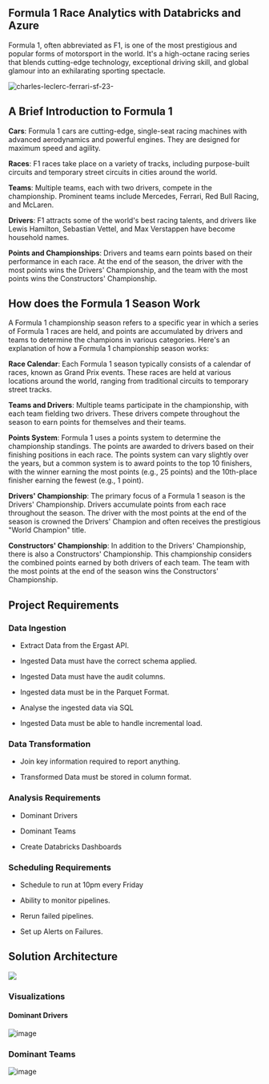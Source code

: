 ## Formula 1 Race Analytics with Databricks and Azure

Formula 1, often abbreviated as F1, is one of the most prestigious and popular forms of motorsport in the world. It's a high-octane racing series that blends cutting-edge technology, exceptional driving skill, and global glamour into an exhilarating sporting spectacle.

![charles-leclerc-ferrari-sf-23-](https://github.com/vedanthv/data-engineering-projects/assets/44313631/4e8c3e14-0652-4ebc-b418-3e906526c6e4)

## A Brief Introduction to Formula 1

**Cars**: Formula 1 cars are cutting-edge, single-seat racing machines with advanced aerodynamics and powerful engines. They are designed for maximum speed and agility.

**Races**: F1 races take place on a variety of tracks, including purpose-built circuits and temporary street circuits in cities around the world.

**Teams**: Multiple teams, each with two drivers, compete in the championship. Prominent teams include Mercedes, Ferrari, Red Bull Racing, and McLaren.

**Drivers**: F1 attracts some of the world's best racing talents, and drivers like Lewis Hamilton, Sebastian Vettel, and Max Verstappen have become household names.

**Points and Championships**: Drivers and teams earn points based on their performance in each race. At the end of the season, the driver with the most points wins the Drivers' Championship, and the team with the most points wins the Constructors' Championship.

## How does the Formula 1 Season Work

A Formula 1 championship season refers to a specific year in which a series of Formula 1 races are held, and points are accumulated by drivers and teams to determine the champions in various categories. Here's an explanation of how a Formula 1 championship season works:

**Race Calendar**: Each Formula 1 season typically consists of a calendar of races, known as Grand Prix events. These races are held at various locations around the world, ranging from traditional circuits to temporary street tracks.

**Teams and Drivers**: Multiple teams participate in the championship, with each team fielding two drivers. These drivers compete throughout the season to earn points for themselves and their teams.

**Points System**: Formula 1 uses a points system to determine the championship standings. The points are awarded to drivers based on their finishing positions in each race. The points system can vary slightly over the years, but a common system is to award points to the top 10 finishers, with the winner earning the most points (e.g., 25 points) and the 10th-place finisher earning the fewest (e.g., 1 point).

**Drivers' Championship**: The primary focus of a Formula 1 season is the Drivers' Championship. Drivers accumulate points from each race throughout the season. The driver with the most points at the end of the season is crowned the Drivers' Champion and often receives the prestigious "World Champion" title.

**Constructors' Championship**: In addition to the Drivers' Championship, there is also a Constructors' Championship. This championship considers the combined points earned by both drivers of each team. The team with the most points at the end of the season wins the Constructors' Championship.

## Project Requirements

### Data Ingestion 

- Extract Data from the Ergast API.

- Ingested Data must have the correct schema applied.

- Ingested Data must have the audit columns.

- Ingested data must be in the Parquet Format.

- Analyse the ingested data via SQL

- Ingested Data must be able to handle incremental load.

### Data Transformation

- Join key information required to report anything.

- Transformed Data must be stored in column format.

### Analysis Requirements

- Dominant Drivers

- Dominant Teams

- Create Databricks Dashboards

### Scheduling Requirements

- Schedule to run at 10pm every Friday

- Ability to monitor pipelines.

- Rerun failed pipelines.

- Set up Alerts on Failures.

## Solution Architecture

<img src = "https://github.com/vedanthv/data-engineering-projects/blob/main/formula-1-analytics-engg/static/formula1-solution-architecture.png">


### Visualizations

#### Dominant Drivers

![image](https://github.com/vedanthv/data-engineering-portfolio/assets/44313631/aef0dacf-3cd8-494d-b1d7-e2249a5f7652)

### Dominant Teams

![image](https://github.com/vedanthv/data-engineering-portfolio/assets/44313631/3995a206-950d-470b-a525-8f1845ed7cca)
